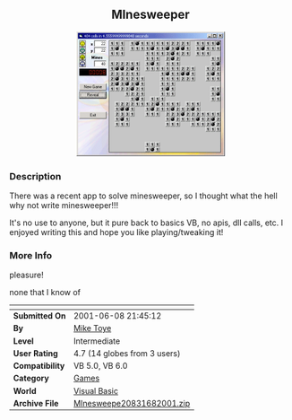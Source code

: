 ﻿<div align="center">

## MInesweeper

<img src="PIC200168165197420.gif">
</div>

### Description

There was a recent app to solve minesweeper, so I thought what the hell why not write minesweeper!!!

It's no use to anyone, but it pure back to basics VB, no apis, dll calls, etc. I enjoyed writing this and hope you like playing/tweaking it!
 
### More Info
 
pleasure!

none that I know of


<span>             |<span>
---                |---
**Submitted On**   |2001-06-08 21:45:12
**By**             |[Mike Toye](https://github.com/Planet-Source-Code/PSCIndex/blob/master/ByAuthor/mike-toye.md)
**Level**          |Intermediate
**User Rating**    |4.7 (14 globes from 3 users)
**Compatibility**  |VB 5\.0, VB 6\.0
**Category**       |[Games](https://github.com/Planet-Source-Code/PSCIndex/blob/master/ByCategory/games__1-38.md)
**World**          |[Visual Basic](https://github.com/Planet-Source-Code/PSCIndex/blob/master/ByWorld/visual-basic.md)
**Archive File**   |[MInesweepe20831682001\.zip](https://github.com/Planet-Source-Code/mike-toye-minesweeper__1-23897/archive/master.zip)








